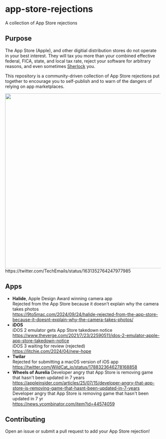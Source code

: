 # app-store-rejections
A collection of App Store rejections

## Purpose
The App Store (Apple), and other digitial distribution stores do not operate in
your best interest. They will tax you more than your combined effective federal,
FICA, state, and local tax rate, reject your software for arbitrary reasons,
and even sometimes [Sherlock][1] you.

This repository is a community-driven collection of App Store rejections put
together to encourage you to self-publish and to warn of the dangers of relying
on app marketplaces.

<img src="https://github.com/andrewmcwattersandco/app-store-rejections/assets/487078/f1123cf8-cb64-4bd1-92e9-00451b661f0e" width="564" />
https://twitter.com/TechEmails/status/1631352764247977985

## Apps
* **Halide**, Apple Design Award winning camera app  
Rejected from the App Store because it doesn’t explain why the camera takes photos  
https://9to5mac.com/2024/09/24/halide-rejected-from-the-app-store-because-it-doesnt-explain-why-the-camera-takes-photos/
* **iDOS**  
iDOS 2 emulator gets App Store takedown notice  
https://www.theverge.com/2021/7/23/22590511/idos-2-emulator-apple-app-store-takedown-notice  
iDOS 3 waiting for review (rejected)  
https://litchie.com/2024/04/new-hope
* **Twilar**  
Rejected for submitting a macOS version of iOS app  
https://twitter.com/WildCat_io/status/1788323646278168858
* **Wheels of Aurelia**
Developer angry that App Store is removing game that hasn't been updated in 7 years  
https://appleinsider.com/articles/25/07/15/developer-angry-that-app-store-is-removing-game-that-hasnt-been-updated-in-7-years
Developer angry that App Store is removing game that hasn't been updated in 7 yr  
https://news.ycombinator.com/item?id=44574059

## Contributing
Open an issue or submit a pull request to add your App Store rejection!

[1]: https://en.wikipedia.org/wiki/Sherlock_(software)#Sherlocked_as_a_term
